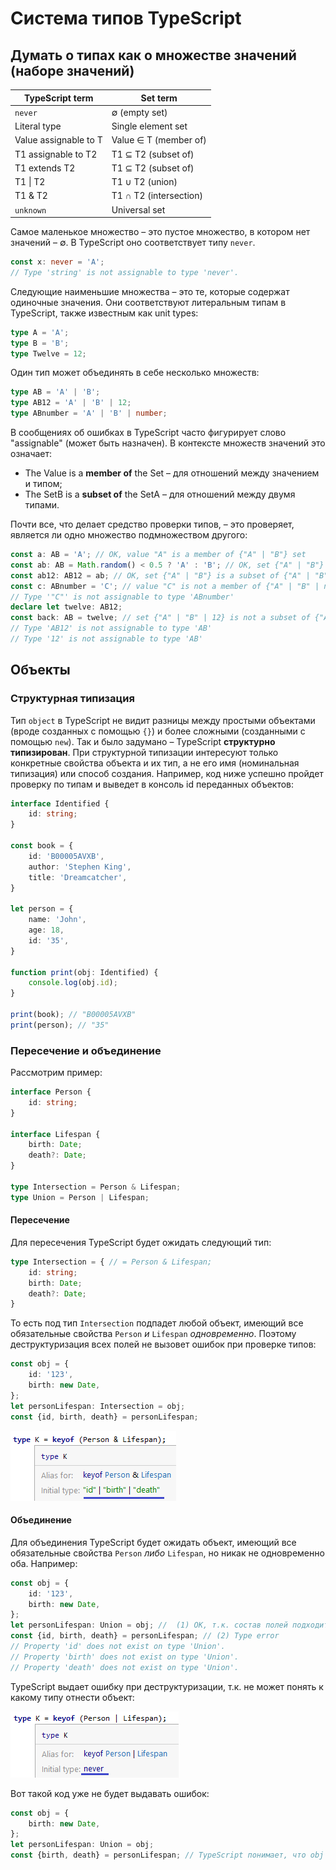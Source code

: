 # Система типов TypeScript

## Думать о типах как о множестве значений (наборе значений)

| TypeScript term       | Set term               |
|-----------------------|------------------------|
| `never`               | ∅ (empty set)          |
| Literal type          | Single element set     |
| Value assignable to T | Value ∈ T (member of)  |
| T1 assignable to T2   | T1 ⊆ T2 (subset of)    |
| T1 extends T2         | T1 ⊆ T2 (subset of)    |
| T1 &#124; T2          | T1 ∪ T2 (union)        |
| T1 & T2               | T1 ∩ T2 (intersection) |
| `unknown`             | Universal set          |

Самое маленькое множество – это пустое множество, в котором нет значений – ∅. В TypeScript оно соответствует типу `never`.

```typescript
const x: never = 'A';
// Type 'string' is not assignable to type 'never'.
```

Следующие наименьшие множества – это те, которые содержат одиночные значения. Они соответствуют литеральным типам в TypeScript, также известным как unit types:

```typescript
type A = 'A';
type B = 'B';
type Twelve = 12;
```

Один тип может объединять в себе несколько множеств:

```typescript
type AB = 'A' | 'B';
type AB12 = 'A' | 'B' | 12;
type ABnumber = 'A' | 'B' | number;
```

В сообщениях об ошибках в TypeScript часто фигурирует слово "assignable" (может быть назначен). В контексте множеств значений это означает:

- The Value is a **member of** the Set – для отношений между значением и типом;
- The SetB is a **subset of** the SetA – для отношений между двумя типами.

Почти все, что делает средство проверки типов, – это проверяет, является ли одно множество подмножеством другого:

```typescript
const a: AB = 'A'; // OK, value "A" is a member of {"A" | "B"} set
const ab: AB = Math.random() < 0.5 ? 'A' : 'B'; // OK, set {"A" | "B"} is a subset of {"A" | "B"} set
const ab12: AB12 = ab; // OK, set {"A" | "B"} is a subset of {"A" | "B" | 12} set
const c: ABnumber = 'C'; // value "C" is not a member of {"A" | "B" | number} set
// Type '"C"' is not assignable to type 'ABnumber'
declare let twelve: AB12;
const back: AB = twelve; // set {"A" | "B" | 12} is not a subset of {"A" | "B"} set
// Type 'AB12' is not assignable to type 'AB'
// Type '12' is not assignable to type 'AB'
```

## Объекты

### Структурная типизация

Тип `object` в TypeScript не видит разницы между простыми объектами (вроде созданных с помощью `{}`) и более сложными (созданными с помощью `new`). Так и было задумано – TypeScript **структурно типизирован**. При структурной типизации интересуют только конкретные свойства объекта и их тип, а не его имя (номинальная типизация) или способ создания. Например, код ниже успешно пройдет проверку по типам и выведет в консоль id переданных объектов:

```typescript
interface Identified {
    id: string;
}

const book = {
    id: 'B00005AVXB',
    author: 'Stephen King',
    title: 'Dreamcatcher',
}

let person = {
    name: 'John',
    age: 18,
    id: '35',
}

function print(obj: Identified) {
    console.log(obj.id);
}

print(book); // "B00005AVXB"
print(person); // "35"
```

### Пересечение и объединение

Рассмотрим пример:

```typescript
interface Person {
    id: string;
}

interface Lifespan {
    birth: Date;
    death?: Date;
}

type Intersection = Person & Lifespan;
type Union = Person | Lifespan;
```

#### Пересечение

Для пересечения TypeScript будет ожидать следующий тип:

```typescript
type Intersection = { // = Person & Lifespan;
    id: string;
    birth: Date;
    death?: Date;
}
```

То есть под тип `Intersection` подпадет любой объект, имеющий все обязательные свойства `Person` _и_ `Lifespan` _одновременно_. Поэтому деструктуризация всех полей не вызовет ошибок при проверке типов:

```typescript
const obj = {
    id: '123',
    birth: new Date,
};
let personLifespan: Intersection = obj;
const {id, birth, death} = personLifespan;
```

![keyof (Person & Lifespan)](./data/types-intersection-keyof.png)

#### Объединение

Для объединения TypeScript будет ожидать объект, имеющий все обязательные свойства `Person` _либо_ `Lifespan`, но никак не одновременно оба. Например:

```typescript
const obj = {
    id: '123',
    birth: new Date,
};
let personLifespan: Union = obj; //  (1) ОК, т.к. состав полей подходит и `Person` и `Lifespan` одновременно
const {id, birth, death} = personLifespan; // (2) Type error
// Property 'id' does not exist on type 'Union'.
// Property 'birth' does not exist on type 'Union'.
// Property 'death' does not exist on type 'Union'.
```

TypeScript выдает ошибку при деструктуризации, т.к. не может понять к какому типу отнести объект:

![keyof (Person | Lifespan)](./data/types-union-keyof.png)

Вот такой код уже не будет выдавать ошибок:

```typescript
const obj = {
    birth: new Date,
};
let personLifespan: Union = obj;
const {birth, death} = personLifespan; // TypeScript понимает, что obj подходит для интерфейса Lifespan
```
